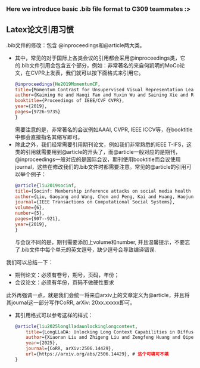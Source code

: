 ### Here we introduce basic .bib file format to C309 teammates :>

## Latex论文引用习惯

.bib文件的修改：包含 @inproceedings和@article两大类。
- 其中，常见的对于国际上各类会议的引用都会采用@inproceedings类，它的.bib文件引用会包含五个部分，例如：非常著名的来自何凯明的MoCo论文，在CVPR上发表，我们就可以按下面格式来引用它。
  ``` bibtex
  @inproceedings{He2019MomentumCF,
  title={Momentum Contrast for Unsupervised Visual Representation Learning},
  author={Kaiming He and Haoqi Fan and Yuxin Wu and Saining Xie and Ross B. Girshick},
  booktitle={Proceedings of IEEE/CVF CVPR},
  year={2019},
  pages={9726-9735}
  }
  ```
  需要注意的是，非常著名的会议例如AAAI, CVPR, IEEE ICCV等，在booktitle中都会直接指名其缩写即可。
- 除此之外，我们经常需要引用期刊论文，例如我们非常熟悉的IEEE T-IFS，这类的引用就需要用到@article的开头了，而@article一般对应的是期刊，@inproceedings一般对应的是国际会议，期刊使用booktitle而会议使用journal，这些在修改我们的.bib文件时都需要注意。常见的@article的引用可以举个例子：
  ``` bibtex
  @article{liu2019socinf,
  title={Socinf: Membership inference attacks on social media health data with machine learning},
  author={Liu, Gaoyang and Wang, Chen and Peng, Kai and Huang, Haojun and Li, Yutong and Cheng, Wenqing},
  journal={IEEE Transactions on Computational Social Systems},
  volume={6},
  number={5},
  pages={907--921},
  year={2019},
  }
  ```
  与会议不同的是，期刊需要添加上volume和number, 并且温馨提示，不要忘了.bib文件中每个单元的英文逗号，缺少逗号会导致编译错误.

我们可以总结一下：
- 期刊论文：必须有卷号，期号，页码，年份；
- 会议论文：必须有年份，页码不做硬性要求

此外再强调一点，就是我们会统一将来自arxiv上的文章定义为@article，并且将其journal这一部分写作CoRR, arXiv: 20xx.xxxxx即可。
- 其引用格式可以参考这样的样式：
  ``` bibtex
  @article{liu2025longlladaunlockinglongcontext,
      title={LongLLaDA: Unlocking Long Context Capabilities in Diffusion LLMs}, 
      author={Xiaoran Liu and Zhigeng Liu and Zengfeng Huang and Qipeng Guo and Ziwei He and Xipeng Qiu},
      year={2025},
      journal={CoRR, arXiv:2506.14429},
      url={https://arxiv.org/abs/2506.14429}, # 这个可填可不填
  }
  ```
